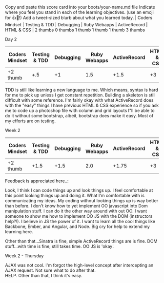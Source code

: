 Copy and paste this score card into your boots/your-name.md file
Indicate where you feel you stand in each of the learning objectives. (use an emoji for :+1::gem:!)
Add a tweet-sized blurb about what you learned today.
| Coders Mindset | Testing & TDD | Debugging | Ruby Webapps | ActiveRecord | HTML & CSS | 
    2  thumbs         0 thumbs      1 thumb       1 thumb         1 thumb     3 thumbs
    

Day 2

| Coders Mindset |	Testing & TDD |	Debugging |	Ruby Webapps | ActiveRecord	| HTML & CSS |
|----------------|----------------|-----------|--------------|--------------|------------|
|      +2 thumb  |       +.5      |    +1     |     1.5      |    +1.5      |    +3      |

TDD is still like learning a new language to me.  Which means, syntax is hard for me to pick up unless I get constant repetition.
Building a skeleton is still difficult with some reference.  I'm fairly okay with what ActiveRecord does with the "easy" things
I have previous HTML & CSS experience so if you ask me to code up a photoshop file with column and grid layouts I"ll be able to do it
without some bootstrap, albeit, bootstrap does make it easy.  Most of my efforts are on testing.


Week 2

| Coders Mindset |	Testing & TDD |	Debugging |	Ruby Webapps | ActiveRecord	| HTML & CSS |
|----------------|----------------|-----------|--------------|--------------|------------|
|      +2 thumb  |       +1.5     |    +1.5   |     2.0      |    +1.75     |    +3      |


Feedback is appreciated here..:

Look, I think I can code things up and look things up.  I feel comfortable at this point looking things up and doing it.
What I'm comfortable with is communicating my ideas.  My coding without looking things up is way better than before.
I don't know how to yet implement OO javascript into Dom manipulation stuff.  I can do it the other way around with out OO.
I want someone to show me how to implement OO JS with the DOM (instructors help?!).  I believe in JS the power of it.
I want to learn all the cool things like Backbone, Ember, and Angular, and Node.  Big cry for help to extend my learning here.

Other than that...Sinatra is fine, simple ActiveRecord things are is fine.  DOM stuff...with time is fine, still takes time.
OO JS is 'okay'.


Week 2 - Thursday 

AJAX was not cool.  I'm forgot the high-level concept after intercepting an AJAX request.  Not sure what to do after that.  
HELP.  Other than that, I think it's easy.  

